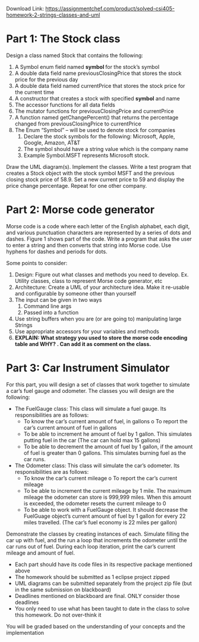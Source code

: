 Download Link: https://assignmentchef.com/product/solved-csi405-homework-2-strings-classes-and-uml
<br>
<h1>Part 1: The Stock class</h1>

Design a class named Stock that contains the following:

<ol>

 <li>A Symbol enum field named <strong>symbol </strong>for the stock’s symbol</li>

 <li>A double data field name previousClosingPrice that stores the stock price for the previous day</li>

 <li>A double data field named currentPrice that stores the stock price for the current time</li>

 <li>A constructor that creates a stock with specified <strong>symbol</strong> and name</li>

 <li>The accessor functions for all data fields</li>

 <li>The mutator functions for previousClosingPrice and currentPrice</li>

 <li>A function named getChangePercent() that returns the percentage changed from previousClosingPrice to currentPrice</li>

 <li>The Enum “Symbol” – will be used to denote stock for companies

  <ol>

   <li>Declare the stock symbols for the following: Microsoft, Apple, Google, Amazon, AT&amp;T</li>

   <li>The symbol should have a string value which is the company name</li>

   <li>Example Symbol.MSFT represents Microsoft stock.</li>

  </ol></li>

</ol>

Draw the UML diagram(s). Implement the classes. Write a test program that creates a Stock object with the stock symbol MSFT and the previous closing stock price of 58.9. Set a new current price to 59 and display the price change percentage. Repeat for one other company.

<h1>Part 2: Morse code generator</h1>

Morse code is a code where each letter of the English alphabet, each digit, and various punctuation characters are represented by a series of dots and dashes. Figure 1 shows part of the code. Write a program that asks the user to enter a string and then converts that string into Morse code. Use hyphens for dashes and periods for dots.

Some points to consider:

<ol>

 <li>Design: Figure out what classes and methods you need to develop. Ex. Utility classes, class to represent Morse code generator, etc</li>

 <li>Architecture: Create a UML of your architecture idea. Make it re-usable and configurable by someone other than yourself</li>

 <li>The input can be given in two ways

  <ol>

   <li>Command line args</li>

   <li>Passed into a function</li>

  </ol></li>

 <li>Use string buffers when you are (or are going to) manipulating large Strings</li>

 <li>Use appropriate accessors for your variables and methods</li>

 <li><strong>EXPLAIN: What strategy you used to store the morse code encoding table and WHY? </strong><strong>. Can add it as comment on the class. </strong></li>

</ol>

<h1>Part 3: Car Instrument Simulator</h1>

For this part, you will design a set of classes that work together to simulate a car’s fuel gauge and odometer. The classes you will design are the following:

<ul>

 <li>The FuelGauge class: This class will simulate a fuel gauge. Its responsibilities are as follows:

  <ul>

   <li>To know the car’s current amount of fuel, in gallons o To report the car’s current amount of fuel in gallons</li>

   <li>To be able to increment he amount of fuel by 1 gallon. This simulates putting fuel in the car (The car can hold max 15 gallons)</li>

   <li>To be able to decrement the amount of fuel by 1 gallon, if the amount of fuel is greater than 0 gallons. This simulates burning fuel as the car runs.</li>

  </ul></li>

 <li>The Odometer class: This class will simulate the car’s odometer. Its responsibilities are as follows:

  <ul>

   <li>To know the car’s current mileage o To report the car’s current mileage</li>

   <li>To be able to increment the current mileage by 1 mile. The maximum mileage the odometer can store is 999,999 miles. When this amount is exceeded, the odometer resets the current mileage to 0</li>

   <li>To be able to work with a FuelGauge object. It should decrease the FuelGuage object’s current amount of fuel by 1 gallon for every 22 miles travelled. (The car’s fuel economy is 22 miles per gallon)</li>

  </ul></li>

</ul>

Demonstrate the classes by creating instances of each. Simulate filling the car up with fuel, and the run a loop that increments the odometer until the car runs out of fuel. During each loop iteration, print the car’s current mileage and amount of fuel.

<ul>

 <li>Each part should have its code files in its respective package mentioned above</li>

 <li>The homework should be submitted as 1 eclipse project zipped</li>

 <li>UML diagrams can be submitted separately from the project zip file (but in the same submission on blackboard)</li>

 <li>Deadlines mentioned on blackboard are final. ONLY consider those deadlines</li>

 <li>You only need to use what has been taught to date in the class to solve this homework. Do not over-think it</li>

</ul>

You will be graded based on the understanding of your concepts and the implementation